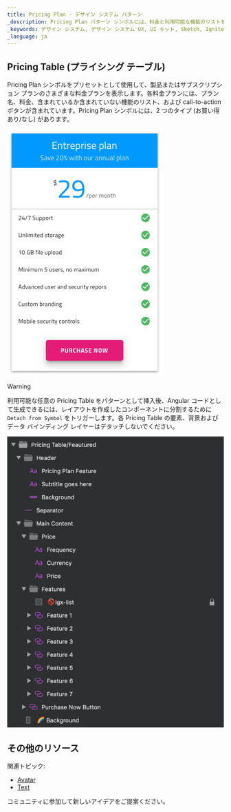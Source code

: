 ```yaml
---
title: Pricing Plan - デザイン システム パターン
_description: Pricing Plan パターン シンボルには、料金と利用可能な機能のリストを含む料金表が表示されます。
_keywords: デザイン システム, デザイン システム UX, UI キット, Sketch, Ignite UI for Angular, Sketch to Angular, Angular, Angular デザイン システム, Sketch から コードをエクスポート, Angular 用のデザイン キット, Sketch HTML, Sketch to HTML, Sketch UI キット
_language: ja
---
```


## Pricing Table (プライシング テーブル)

Pricing Plan シンボルをプリセットとして使用して、製品またはサブスクリプション プランのさまざまな料金プランを表示します。各料金プランには、プラン名、料金、含まれているか含まれていない機能のリスト、および call-to-action ボタンが含まれています。Pricing Plan シンボルには、2 つのタイプ (お買い得 あり/なし) があります。

<img class="responsive-img" src="../images/pricing_plan.png" srcset="../images/pricing_plan@2x.png 2x" />


> [!WARNING]
> 利用可能な任意の Pricing Table をパターンとして挿入後、Angular コードとして生成できるには、レイアウトを作成したコンポーネントに分割するために `Detach from Symbol` をトリガーします。各 Pricing Table の要素、背景およびデータ バインディング レイヤーはデタッチしないでください。

<img class="responsive-img" src="../images/pricing_plan_detach.png" />

## その他のリソース

関連トピック:

- [Avatar](../components/avatar.md)
- [Text](../components/text.md)
  <div class="divider--half"></div>

コミュニティに参加して新しいアイデアをご提案ください。


